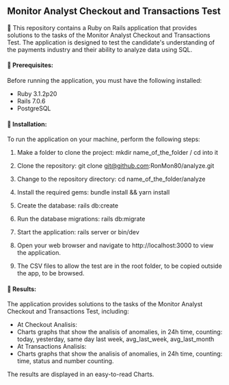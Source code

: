 ## **Monitor Analyst Checkout and Transactions Test**

🎯 This repository contains a Ruby on Rails application that provides solutions to the tasks of the Monitor Analyst Checkout and Transactions Test. The application is designed to test the candidate's understanding of the payments industry and their ability to analyze data using SQL.

#### **🔧 Prerequisites:**
Before running the application, you must have the following installed:

- Ruby 3.1.2p20
- Rails 7.0.6
- PostgreSQL

#### **🔧 Installation:**
To run the application on your machine, perform the following steps:

1. Make a folder to clone the project:
mkdir name_of_the_folder / cd into it
2. Clone the repository:
git clone git@github.com:RonMon80/analyze.git
3. Change to the repository directory:
cd name_of_the_folder/analyze
4. Install the required gems:
bundle install && yarn install
5. Create the database:
rails db:create
6. Run the database migrations:
rails db:migrate
7. Start the application:
rails server or bin/dev
8. Open your web browser and navigate to http://localhost:3000 to view the application.

9. The CSV files to allow the test are in the root folder, to be copied outside the app, to be browsed.

#### **🔧 Results:**
The application provides solutions to the tasks of the Monitor Analyst Checkout and Transactions Test, including:

- At Checkout Analisis:
- Charts graphs that show the analisis of anomalies, in 24h time, counting: today, yesterday, same day last week, avg_last_week, avg_last_month
- At Transactions Analisis:
- Charts graphs that show the analisis of anomalies, in 24h time, counting: time, status and number counting.

The results are displayed in an easy-to-read Charts.
